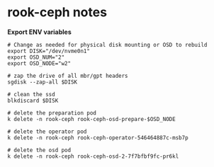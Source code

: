 # rook-ceph notes

**Export ENV variables**
    
    # Change as needed for physical disk mounting or OSD to rebuild
    export DISK="/dev/nvme0n1"
    export OSD_NUM="2"
    export OSD_NODE="w2"

    # zap the drive of all mbr/gpt headers
    sgdisk --zap-all $DISK

    # clean the ssd
    blkdiscard $DISK

    # delete the preparation pod
    k delete -n rook-ceph rook-ceph-osd-prepare-$OSD_NODE

    # delete the operator pod
    k delete -n rook-ceph rook-ceph-operator-546464887c-msb7p

    # delete the osd pod 
    k delete -n rook-ceph rook-ceph-osd-2-7f7bfbf9fc-pr6kl
